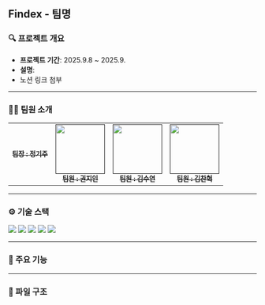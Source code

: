 ## Findex - 팀명

### 🔍 프로젝트 개요
- **프로젝트 기간**: 2025.9.8 ~ 2025.9.
- **설명**: 
- 노션 링크 첨부

---
### 🧑‍💻 팀원 소개
<table>
  <tbody>
    <tr>
      <td align="center"><a href=""><img src="width="100px;" alt=""/><br /><sub><b>팀장 : 정기주 </b></sub></a><br /></td>
      <td align="center"><a href=""><img src="" width="100px;" alt=""/><br /><sub><b>팀원 : 권지인 </b></sub></a><br /></td>
      <td align="center"><a href=""><img src="" width="100px;" alt=""/><br /><sub><b>팀원 : 김수연 </b></sub></a><br /></td>
      <td align="center"><a href=""><img src="" width="100px;" alt=""/><br /><sub><b>팀원 : 김찬혁 </b></sub></a><br /></td>
    </tr>
  </tbody>
</table>

---
### ⚙️ 기술 스택
<div align=left> 
  <img src="https://img.shields.io/badge/java-007396?style=for-the-badge&logo=java&logoColor=white">
  <img src="https://img.shields.io/badge/spring-6DB33F?style=for-the-badge&logo=spring&logoColor=white">
  <img src="https://img.shields.io/badge/postgres-%23316192.svg?style=for-the-badge&logo=postgresql&logoColor=white">

  
  <img src="https://img.shields.io/badge/github-181717?style=for-the-badge&logo=github&logoColor=white">
  <img src="https://img.shields.io/badge/git-F05032?style=for-the-badge&logo=git&logoColor=white">
</div>

---
### 📍 주요 기능



---
### 📂 파일 구조

